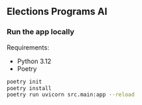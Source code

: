 ## Elections Programs AI

### Run the app locally

Requirements:

- Python 3.12
- Poetry

```bash
poetry init
poetry install
poetry run uvicorn src.main:app --reload
```
